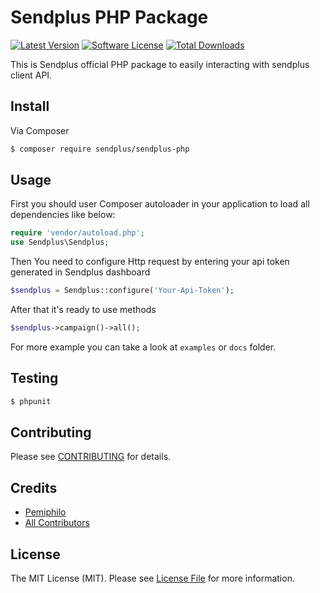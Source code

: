 # Sendplus PHP Package

[![Latest Version](https://img.shields.io/github/v/release/sendplus/sendplus-php?style=flat-square)](https://github.com/sendplus/sendplus-php/releases)
[![Software License](https://img.shields.io/badge/license-MIT-brightgreen.svg?style=flat-square)](LICENSE.md)
[![Total Downloads](https://img.shields.io/packagist/dt/sendplus/sendplus-php.svg?style=flat-square)](https://packagist.org/packages/sendplus/sendplus-php)


This is Sendplus official PHP package to easily interacting with sendplus client API.

## Install

Via Composer

``` bash
$ composer require sendplus/sendplus-php
```

## Usage
First you should user Composer autoloader in your application to load all dependencies like below:


``` php
require 'vendor/autoload.php';
use Sendplus\Sendplus;
```

Then You need to configure Http request by entering your api token generated in Sendplus dashboard
``` php
$sendplus = Sendplus::configure('Your-Api-Token');
```

After that it's ready to use methods
``` php
$sendplus->campaign()->all();
```

For more example you can take a look at `examples` or `docs` folder.

## Testing

``` bash
$ phpunit
```

## Contributing

Please see [CONTRIBUTING](https://github.com/sendplus/sendplus-php/blob/master/CONTRIBUTING.md) for details.

## Credits

- [Pemiphilo](https://github.com/pemiphilo)
- [All Contributors](https://github.com/sendplus/sendplus-php/graphs/contributors)

## License

The MIT License (MIT). Please see [License File](LICENSE.md) for more information.
